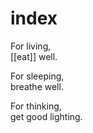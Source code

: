 # index

For living,  
[[eat]] well.

For sleeping,  
breathe well.

For thinking,  
get good lighting.
